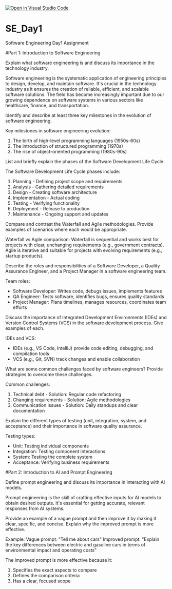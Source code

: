 [![Open in Visual Studio Code](https://classroom.github.com/assets/open-in-vscode-2e0aaae1b6195c2367325f4f02e2d04e9abb55f0b24a779b69b11b9e10269abc.svg)](https://classroom.github.com/online_ide?assignment_repo_id=18364546&assignment_repo_type=AssignmentRepo)
# SE_Day1
Software Engineering Day1 Assignment

#Part 1: Introduction to Software Engineering

Explain what software engineering is and discuss its importance in the technology industry.

Software engineering is the systematic application of engineering principles to design, develop, and maintain software. It's crucial in the technology industry as it ensures the creation of reliable, efficient, and scalable software solutions. The field has become increasingly important due to our growing dependence on software systems in various sectors like healthcare, finance, and transportation.

Identify and describe at least three key milestones in the evolution of software engineering.

Key milestones in software engineering evolution:
1. The birth of high-level programming languages (1950s-60s)
2. The introduction of structured programming (1970s)
3. The rise of object-oriented programming (1980s-90s)

List and briefly explain the phases of the Software Development Life Cycle.

The Software Development Life Cycle phases include:
1. Planning - Defining project scope and requirements
2. Analysis - Gathering detailed requirements
3. Design - Creating software architecture
4. Implementation - Actual coding
5. Testing - Verifying functionality
6. Deployment - Release to production
7. Maintenance - Ongoing support and updates

Compare and contrast the Waterfall and Agile methodologies. Provide examples of scenarios where each would be appropriate.

Waterfall vs Agile comparison:
Waterfall is sequential and works best for projects with clear, unchanging requirements (e.g., government contracts). Agile is iterative and suitable for projects with evolving requirements (e.g., startup products).

Describe the roles and responsibilities of a Software Developer, a Quality Assurance Engineer, and a Project Manager in a software engineering team.

Team roles:
- Software Developer: Writes code, debugs issues, implements features
- QA Engineer: Tests software, identifies bugs, ensures quality standards
- Project Manager: Plans timelines, manages resources, coordinates team efforts

Discuss the importance of Integrated Development Environments (IDEs) and Version Control Systems (VCS) in the software development process. Give examples of each.

IDEs and VCS:
- IDEs (e.g., VS Code, IntelliJ) provide code editing, debugging, and compilation tools
- VCS (e.g., Git, SVN) track changes and enable collaboration

What are some common challenges faced by software engineers? Provide strategies to overcome these challenges.

Common challenges:
1. Technical debt - Solution: Regular code refactoring
2. Changing requirements - Solution: Agile methodologies
3. Communication issues - Solution: Daily standups and clear documentation

Explain the different types of testing (unit, integration, system, and acceptance) and their importance in software quality assurance.

Testing types:
- Unit: Testing individual components
- Integration: Testing component interactions
- System: Testing the complete system
- Acceptance: Verifying business requirements

#Part 2: Introduction to AI and Prompt Engineering

Define prompt engineering and discuss its importance in interacting with AI models.

Prompt engineering is the skill of crafting effective inputs for AI models to obtain desired outputs. It's essential for getting accurate, relevant responses from AI systems.

Provide an example of a vague prompt and then improve it by making it clear, specific, and concise. Explain why the improved prompt is more effective.

Example:
Vague prompt: "Tell me about cars"
Improved prompt: "Explain the key differences between electric and gasoline cars in terms of environmental impact and operating costs"

The improved prompt is more effective because it:
1. Specifies the exact aspects to compare
2. Defines the comparison criteria
3. Has a clear, focused scope
